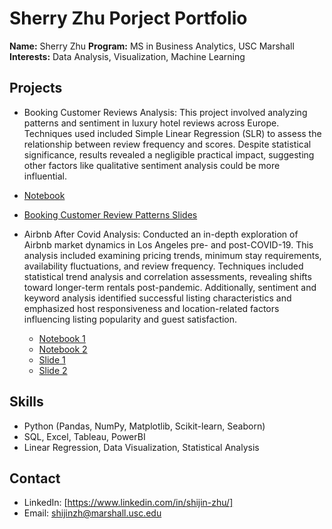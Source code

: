 # Sherry Zhu Porject Portfolio

**Name:** Sherry Zhu 
**Program:** MS in Business Analytics, USC Marshall  
**Interests:** Data Analysis, Visualization, Machine Learning  

## Projects
- Booking Customer Reviews Analysis: This project involved analyzing patterns and sentiment in luxury hotel reviews across Europe. Techniques used included Simple Linear Regression (SLR) to assess the relationship between review frequency and scores. Despite statistical significance, results revealed a negligible practical impact, suggesting other factors like qualitative sentiment analysis could be more influential.
- [Notebook](https://github.com/Sherry-coding/Sherry-Zhu-Portfolio/blob/main/Booking%20Customer%20Review%20Analysis.ipynb)
- [Booking Customer Review Patterns Slides]([presentations/Project1-slides.pdf](https://github.com/Sherry-coding/Sherry-Zhu-Portfolio/blob/main/Booking%20Customer%20Review%20Analysis.pptx))

- Airbnb After Covid Analysis: Conducted an in-depth exploration of Airbnb market dynamics in Los Angeles pre- and post-COVID-19. This analysis included examining pricing trends, minimum stay requirements, availability fluctuations, and review frequency. Techniques included statistical trend analysis and correlation assessments, revealing shifts toward longer-term rentals post-pandemic. Additionally, sentiment and keyword analysis identified successful listing characteristics and emphasized host responsiveness and location-related factors influencing listing popularity and guest satisfaction.
  - [Notebook 1](https://github.com/Sherry-coding/Sherry-Zhu-Portfolio/blob/main/Airbnb%20Project%20Code.ipynb)
  - [Notebook 2](https://github.com/Sherry-coding/Sherry-Zhu-Portfolio/blob/main/Airbnb%20Project2%20Code.ipynb)
  - [Slide 1](https://github.com/Sherry-coding/Sherry-Zhu-Portfolio/blob/main/Airbnb%20Porject%20Slide.pdf)
  - [Slide 2](https://github.com/Sherry-coding/Sherry-Zhu-Portfolio/blob/main/Airbnb%20Porject2%20Slide.pdf)

## Skills
- Python (Pandas, NumPy, Matplotlib, Scikit-learn, Seaborn)
- SQL, Excel, Tableau, PowerBI
- Linear Regression, Data Visualization, Statistical Analysis

## Contact
- LinkedIn: [https://www.linkedin.com/in/shijin-zhu/]
- Email: shijinzh@marshall.usc.edu
